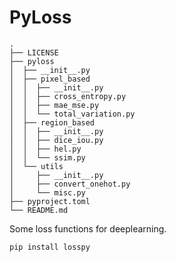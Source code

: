 # PyLoss

```shell
.
├── LICENSE
├── pyloss
│  ├── __init__.py
│  ├── pixel_based
│  │  ├── __init__.py
│  │  ├── cross_entropy.py
│  │  ├── mae_mse.py
│  │  └── total_variation.py
│  ├── region_based
│  │  ├── __init__.py
│  │  ├── dice_iou.py
│  │  ├── hel.py
│  │  └── ssim.py
│  └── utils
│     ├── __init__.py
│     ├── convert_onehot.py
│     └── misc.py
├── pyproject.toml
└── README.md
```

Some loss functions for deeplearning.

```python
pip install losspy
```
